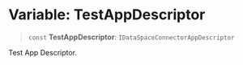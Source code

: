 # Variable: TestAppDescriptor

> `const` **TestAppDescriptor**: `IDataSpaceConnectorAppDescriptor`

Test App Descriptor.
